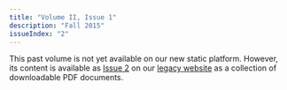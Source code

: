 ```yaml
---
title: "Volume II, Issue 1"
description: "Fall 2015"
issueIndex: "2"
---
```

This past volume is not yet available on our new static platform. However, its content is available as [Issue 2](https://rootstalk-archive.grinnell.edu/issue/2) on our [legacy website](https://rootstalk-archive.grinnell.edu) as a collection of downloadable PDF documents.
